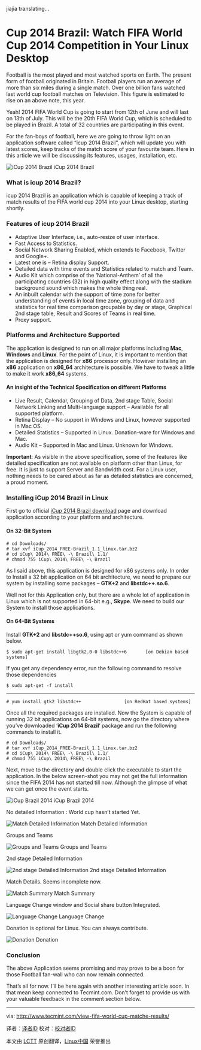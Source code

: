 jiajia translating...

Cup 2014 Brazil: Watch FIFA World Cup 2014 Competition in Your Linux Desktop
================================================================================
Football is the most played and most watched sports on Earth. The present form of football originated in Britain. Football players run an average of more than six miles during a single match. Over one billion fans watched last world cup football matches on Television. This figure is estimated to rise on an above note, this year.

Yeah! 2014 FIFA World Cup is going to start from 12th of June and will last on 13th of July. This will be the 20th FIFA World Cup, which is scheduled to be played in Brazil. A total of 32 countries are participating in this event.

For the fan-boys of football, here we are going to throw light on an application software called “icup 2014 Brazil”, which will update you with latest scores, keep tracks of the match score of your favourite team. Here in this article we will be discussing its features, usages, installation, etc.

![iCup 2014 Brazil](http://www.tecmint.com/wp-content/uploads/2014/06/Football-World-Cup-2014.jpeg)
iCup 2014 Brazil

### What is icup 2014 Brazil? ###

icup 2014 Brazil is an application which is capable of keeping a track of match results of the FIFA world cup 2014 into your Linux desktop, starting shortly.

### Features of icup 2014 Brazil ###

- Adaptive User Interface, i.e., auto-resize of user interface.
- Fast Access to Statistics.
- Social Network Sharing Enabled, which extends to Facebook, Twitter and Google+.
- Latest one is – Retina display Support.
- Detailed data with time events and Statistics related to match and Team.
- Audio Kit which comprise of the ‘National-Anthem’ of all the participating countries (32) in high quality effect along with the stadium background sound which makes the whole thing real.
- An inbuilt calendar with the support of time zone for better understanding of events in local time zone, grouping of data and statistics for real time comparison groupable by day or stage, Graphical 2nd stage table, Result and Scores of Teams in real time.
- Proxy support.

### Platforms and Architecture Supported ###

The application is designed to run on all major platforms including **Mac**, **Windows** and **Linux**. For the point of Linux, it is important to mention that the application is designed for **x86** processor only. However installing an **x86** application on **x86_64** architecture is possible. We have to tweak a little to make it work **x86_64** systems.

#### An insight of the Technical Specification on different Platforms ####

- Live Result, Calendar, Grouping of Data, 2nd stage Table, Social Network Linking and Multi-language support – Available for all supported platform.
- Retina Display – No support in Windows and Linux, however supported in Mac OS.
- Detailed Statistics – Supported in Linux. Donation-ware for Windows and Mac.
- Audio Kit – Supported in Mac and Linux. Unknown for Windows.

**Important**: As visible in the above specification, some of the features like detailed specification are not available on platform other than Linux, for free. It is just to support Server and Bandwidth cost. For a Linux user, nothing needs to be cared about as far as detailed statistics are concerned, a proud moment.

### Installing iCup 2014 Brazil in Linux ###

First go to official [iCup 2014 Brazil download][1] page and download application according to your platform and architecture.

#### On 32-Bit System ####

    # cd Downloads/
    # tar xvf iCup_2014_FREE-Brazil_1.1_linux.tar.bz2 
    # cd iCup\ 2014\ FREE\ -\ Brazil\ 1.1/
    # chmod 755 iCup\ 2014\ FREE\ -\ Brazil

As I said above, this application is designed for x86 systems only. In order to Install a 32 bit application on 64 bit architecture, we need to prepare our system by installing some packages – **GTK+2** and **libstdc++.so.6**.

Well not for this Application only, but there are a whole lot of application in Linux which is not supported in 64-bit e.g., **Skype**. We need to build our System to install those applications.

#### On 64-Bit Systems ####

Install **GTK+2** and **libstdc++so.6**, using apt or yum command as shown below.

    $ sudo apt-get install libgtk2.0-0 libstdc++6 		[on Debian based systems]

If you get any dependency error, run the following command to resolve those dependencies

    $ sudo apt-get -f install

----------

    # yum install gtk2 libstdc++				[on RedHat based systems]

Once all the required packages are installed. Now the System is capable of running 32 bit applications on 64-bit systems, now go the directory where you’ve downloaded ‘**iCup 2014 Brazil**‘ package and run the following commands to install it.

    # cd Downloads/
    # tar xvf iCup_2014_FREE-Brazil_1.1_linux.tar.bz2 
    # cd iCup\ 2014\ FREE\ -\ Brazil\ 1.1/
    # chmod 755 iCup\ 2014\ FREE\ -\ Brazil

Next, move to the directory and double click the executable to start the application. In the below screen-shot you may not get the full information since the FIFA 2014 has not started till now. Although the glimpse of what we can get once the event starts.

![iCup Brazil 2014](http://www.tecmint.com/wp-content/uploads/2014/06/Football-World-Cup-2014-01-620x437.jpeg)
iCup Brazil 2014

No detailed Information : World cup hasn’t started Yet.

![Match Detailed Information](http://www.tecmint.com/wp-content/uploads/2014/06/Football-World-Cup-2014-02-620x439.jpeg)
Match Detailed Information

Groups and Teams

![Groups and Teams](http://www.tecmint.com/wp-content/uploads/2014/06/Football-World-Cup-2014-03-620x439.jpeg)
Groups and Teams

2nd stage Detailed Information

![2nd stage Detailed Information](http://www.tecmint.com/wp-content/uploads/2014/06/Football-World-Cup-2014-04-620x438.jpeg)
2nd stage Detailed Information

Match Details. Seems incomplete now.

![Match Summary](http://www.tecmint.com/wp-content/uploads/2014/06/Football-World-Cup-2014-05-620x440.jpeg)
Match Summary

Language Change window and Social share button Integrated.

![Language Change](http://www.tecmint.com/wp-content/uploads/2014/06/Football-World-Cup-2014-06-620x440.jpeg)
Language Change

Donation is optional for Linux. You can always contribute.

![Donation](http://www.tecmint.com/wp-content/uploads/2014/06/Football-World-Cup-2014-07-620x435.jpeg)
Donation

### Conclusion ###

The above Application seems promising and may prove to be a boon for those Football fan-wall who can now remain connected.

That’s all for now. I’ll be here again with another interesting article soon. In that mean keep connected to Tecmint.com. Don’t forget to provide us with your valuable feedback in the comment section below.

--------------------------------------------------------------------------------

via: http://www.tecmint.com/view-fifa-world-cup-matche-results/

译者：[译者ID](https://github.com/译者ID) 校对：[校对者ID](https://github.com/校对者ID)

本文由 [LCTT](https://github.com/LCTT/TranslateProject) 原创翻译，[Linux中国](http://linux.cn/) 荣誉推出

[1]:http://www.e-link.it/icup/brazil2014/icup-brazil-2014-desktop-app.php
